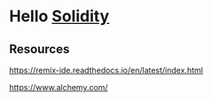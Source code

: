 # Hello [Solidity](https://soliditylang.org/)

## Resources

https://remix-ide.readthedocs.io/en/latest/index.html

https://www.alchemy.com/